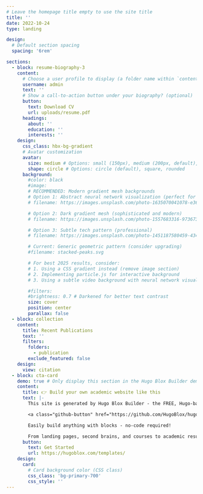 ```yaml
---
# Leave the homepage title empty to use the site title
title: ''
date: 2022-10-24
type: landing

design:
  # Default section spacing
  spacing: '6rem'

sections:
  - block: resume-biography-3
    content:
      # Choose a user profile to display (a folder name within `content/authors/`)
      username: admin
      text: ''
      # Show a call-to-action button under your biography? (optional)
      button:
        text: Download CV
        url: uploads/resume.pdf
      headings:
        about: ''
        education: ''
        interests: ''
    design:
      css_class: hbx-bg-gradient
      # Avatar customization
      avatar:
        size: medium # Options: small (150px), medium (200px, default), large (320px), xl (400px), xxl (500px)
        shape: circle # Options: circle (default), square, rounded
      background:
        #color: black
        #image:
        # RECOMMENDED: Modern gradient mesh backgrounds
        # Option 1: Abstract neural network visualization (perfect for AI researchers)
        # filename: https://images.unsplash.com/photo-1635070041078-e363dbe005cb

        # Option 2: Dark gradient mesh (sophisticated and modern)
        # filename: https://images.unsplash.com/photo-1557683316-973673baf926

        # Option 3: Subtle tech pattern (professional)
        # filename: https://images.unsplash.com/photo-1451187580459-43490279c0fa

        # Current: Generic geometric pattern (consider upgrading)
        #filename: stacked-peaks.svg

        # For best 2025 results, consider:
        # 1. Using a CSS gradient instead (remove image section)
        # 2. Implementing particle.js for interactive background
        # 3. Using a subtle video background with neural network visualization

        #filters:
        #brightness: 0.7 # Darkened for better text contrast
        size: cover
        position: center
        parallax: false
  - block: collection
    content:
      title: Recent Publications
      text: ''
      filters:
        folders:
          - publication
        exclude_featured: false
    design:
      view: citation
  - block: cta-card
    demo: true # Only display this section in the Hugo Blox Builder demo site
    content:
      title: 👉 Build your own academic website like this
      text: |-
        This site is generated by Hugo Blox Builder - the FREE, Hugo-based open source website builder trusted by 250,000+ academics like you.

        <a class="github-button" href="https://github.com/HugoBlox/hugo-blox-builder" data-color-scheme="no-preference: light; light: light; dark: dark;" data-icon="octicon-star" data-size="large" data-show-count="true" aria-label="Star HugoBlox/hugo-blox-builder on GitHub">Star</a>

        Easily build anything with blocks - no-code required!

        From landing pages, second brains, and courses to academic resumés, conferences, and tech blogs.
      button:
        text: Get Started
        url: https://hugoblox.com/templates/
    design:
      card:
        # Card background color (CSS class)
        css_class: 'bg-primary-700'
        css_style: ''
---
```

